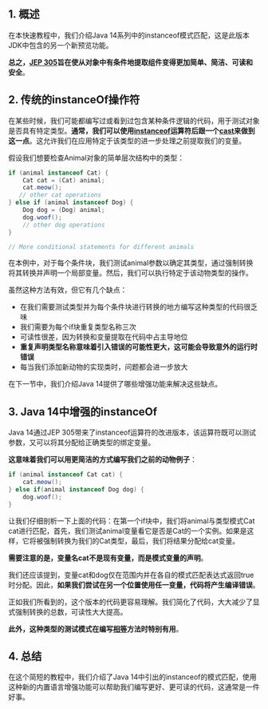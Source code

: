## 1. 概述

在本快速教程中，我们介绍Java 14系列中的instanceof模式匹配，这是此版本JDK中包含的另一个新预览功能。

**总之，[JEP 305](https://openjdk.java.net/jeps/305)旨在使从对象中有条件地提取组件变得更加简单、简洁、可读和安全**。

## 2. 传统的instanceOf操作符

在某些时候，我们可能都编写过或看到过包含某种条件逻辑的代码，用于测试对象是否具有特定类型。**通常，我们可以使用[instanceof]()运算符后跟一个[cast]()来做到这一点**。这允许我们在应用特定于该类型的进一步处理之前提取我们的变量。

假设我们想要检查Animal对象的简单层次结构中的类型：

```java
if (animal instanceof Cat) {
    Cat cat = (Cat) animal;
    cat.meow();
   // other cat operations
} else if (animal instanceof Dog) {
    Dog dog = (Dog) animal;
    dog.woof();
    // other dog operations
}

// More conditional statements for different animals
```

在本例中，对于每个条件块，我们测试animal参数以确定其类型，通过强制转换将其转换并声明一个局部变量。然后，我们可以执行特定于该动物类型的操作。

虽然这种方法有效，但它有几个缺点：

-   在我们需要测试类型并为每个条件块进行转换的地方编写这种类型的代码很乏味
-   我们需要为每个if块重复类型名称三次
-   可读性很差，因为转换和变量提取在代码中占主导地位
-   **重复声明类型名称意味着引入错误的可能性更大，这可能会导致意外的运行时错误**
-   每当我们添加新动物的实现类时，问题都会进一步放大

在下一节中，我们介绍Java 14提供了哪些增强功能来解决这些缺点。

## 3. Java 14中增强的instanceOf

Java 14通过JEP 305带来了instanceof运算符的改进版本，该运算符既可以测试参数，又可以将其分配给正确类型的绑定变量。

**这意味着我们可以用更简洁的方式编写我们之前的动物例子**：

```java
if (animal instanceof Cat cat) {
    cat.meow();
} else if(animal instanceof Dog dog) {
    dog.woof();
}
```

让我们仔细剖析一下上面的代码：在第一个if块中，我们将animal与类型模式Cat cat进行匹配，首先，我们测试animal变量看它是否是Cat的一个实例。如果是这样，它将被强制转换为我们的Cat类型，最后，我们将结果分配给cat变量。

**需要注意的是，变量名cat不是现有变量，而是模式变量的声明**。

我们还应该提到，变量cat和dog仅在范围内并在各自的模式匹配表达式返回true时分配。因此，**如果我们尝试在另一个位置使用任一变量，代码将产生编译错误**。

正如我们所看到的，这个版本的代码更容易理解。我们简化了代码，大大减少了显式强制转换的总数，可读性大大提高。

**此外，这种类型的测试模式在编写[相等]()方法时特别有用**。

## 4. 总结

在这个简短的教程中，我们介绍了Java 14中引出的instanceof的模式匹配，使用这种新的内置语言增强功能可以帮助我们编写更好、更可读的代码，这通常是一件好事。